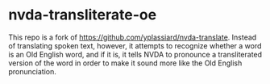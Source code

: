 # nvda-transliterate-oe

This repo is a fork of https://github.com/yplassiard/nvda-translate. Instead of translating spoken text, however, it attempts to recognize whether a word is an Old English word, and if it is, it tells NVDA to pronounce a transliterated version of the word in order to make it sound more like the Old English pronunciation.
